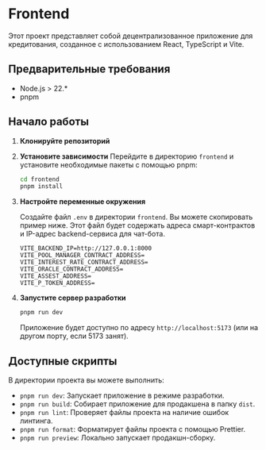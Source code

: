 # Frontend

Этот проект представляет собой децентрализованное приложение для кредитования, созданное с использованием React, TypeScript и Vite.

## Предварительные требования

- Node.js > 22.*
- pnpm

## Начало работы

1.  **Клонируйте репозиторий**

2.  **Установите зависимости**
    Перейдите в директорию `frontend` и установите необходимые пакеты с помощью pnpm:
    ```bash
    cd frontend
    pnpm install
    ```

3.  **Настройте переменные окружения**

    Создайте файл `.env` в директории `frontend`. Вы можете скопировать пример ниже. 
    Этот файл будет содержать адреса смарт-контрактов и IP-адрес backend-сервиса для чат-бота.

    ```
    VITE_BACKEND_IP=http://127.0.0.1:8000
    VITE_POOL_MANAGER_CONTRACT_ADDRESS=
    VITE_INTEREST_RATE_CONTRACT_ADDRESS=
    VITE_ORACLE_CONTRACT_ADDRESS=
    VITE_ASSEST_ADDRESS=
    VITE_P_TOKEN_ADDRESS=
    ```

4.  **Запустите сервер разработки**

    ```bash
    pnpm run dev
    ```

    Приложение будет доступно по адресу `http://localhost:5173` (или на другом порту, если 5173 занят).

## Доступные скрипты

В директории проекта вы можете выполнить:

- `pnpm run dev`: Запускает приложение в режиме разработки.
- `pnpm run build`: Собирает приложение для продакшена в папку `dist`.
- `pnpm run lint`: Проверяет файлы проекта на наличие ошибок линтинга.
- `pnpm run format`: Форматирует файлы проекта с помощью Prettier.
- `pnpm run preview`: Локально запускает продакшн-сборку.








